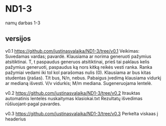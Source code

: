 # ND1-3
namų darbas 1-3
## versijos

v0.1  https://github.com/justinasvalaika/ND1-3/tree/v0.1
Veikimas:
  Suvedamas vardas; pavardė.
  Klausiama ar norima generuoti pažymius atsitiktinai. T, t paspaudus generuos atsitiktinai, prieš tai paklaus kelis pažymius generuoti, paspaudus ką nors kitką reikės vesti ranka. Ranka pažymiai vedami iki tol kol parašomas  nulis (0).
  Klausiama ar bus kitas studentas (įrašas). T/t bus, N/n, nebus.
  Pabaigus įvedimą klausiama vidurkį ar medianą išvesti. V/v vidurkis; M/m mediana.
  Sugeneruojama lentelė.

v0.2 https://github.com/justinasvalaika/ND1-3/tree/v0.2
Itrauktas automatinis lentelės nuskaitymas klasiokai.txt
Rezultatų išvedimas rūšiuojant-pagal pavardes.

v0.3 https://github.com/justinasvalaika/ND1-3/tree/v0.3
Perkelta viskaas į headerius
